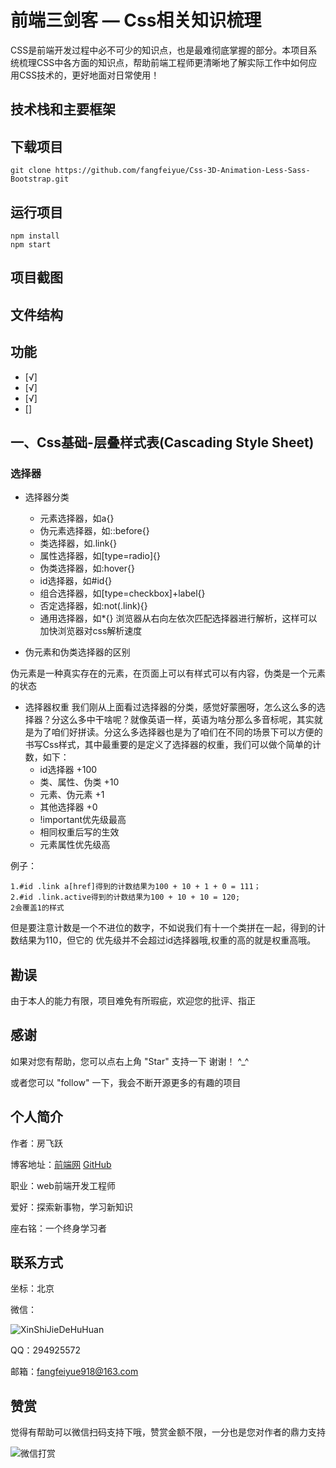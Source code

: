 # 前端三剑客 — Css相关知识梳理
CSS是前端开发过程中必不可少的知识点，也是最难彻底掌握的部分。本项目系统梳理CSS中各方面的知识点，帮助前端工程师更清晰地了解实际工作中如何应用CSS技术的，更好地面对日常使用！

## 技术栈和主要框架

## 下载项目
```
git clone https://github.com/fangfeiyue/Css-3D-Animation-Less-Sass-Bootstrap.git
```
## 运行项目
```
npm install
npm start
```
## 项目截图
## 文件结构
## 功能
- [√]
- [√]
- [√]
- [] 
## 一、Css基础-层叠样式表(Cascading Style Sheet)
### 选择器
- 选择器分类
    - 元素选择器，如a{}
    - 伪元素选择器，如::before{}
    - 类选择器，如.link{}
    - 属性选择器，如[type=radio]{}
    - 伪类选择器，如:hover{}
    - id选择器，如#id{}
    - 组合选择器，如[type=checkbox]+label{}
    - 否定选择器，如:not(.link){}
    - 通用选择器，如*{}
浏览器从右向左依次匹配选择器进行解析，这样可以加快浏览器对css解析速度

- 伪元素和伪类选择器的区别

伪元素是一种真实存在的元素，在页面上可以有样式可以有内容，伪类是一个元素的状态

- 选择器权重
我们刚从上面看过选择器的分类，感觉好蒙圈呀，怎么这么多的选择器？分这么多中干啥呢？就像英语一样，英语为啥分那么多音标呢，其实就是为了咱们好拼读。分这么多选择器也是为了咱们在不同的场景下可以方便的书写Css样式，其中最重要的是定义了选择器的权重，我们可以做个简单的计数，如下：
    - id选择器 +100
    - 类、属性、伪类 +10
    - 元素、伪元素 +1
    - 其他选择器 +0
    - !important优先级最高
    - 相同权重后写的生效
    - 元素属性优先级高

例子：
```
1.#id .link a[href]得到的计数结果为100 + 10 + 1 + 0 = 111；
2.#id .link.active得到的计数结果为100 + 10 + 10 = 120;
2会覆盖1的样式
```
但是要注意计数是一个不进位的数字，不如说我们有十一个类拼在一起，得到的计数结果为110，但它的
优先级并不会超过id选择器哦,权重的高的就是权重高哦。
## 勘误
由于本人的能力有限，项目难免有所瑕疵，欢迎您的批评、指正
## 感谢
如果对您有帮助，您可以点右上角 "Star" 支持一下 谢谢！ ^_^

或者您可以 "follow" 一下，我会不断开源更多的有趣的项目
## 个人简介
作者：房飞跃

博客地址：[前端网](http://www.qdfuns.com/house/31986/note) [GitHub](https://github.com/fangfeiyue)

职业：web前端开发工程师

爱好：探索新事物，学习新知识

座右铭：一个终身学习者

## 联系方式
坐标：北京

微信：

![XinShiJieDeHuHuan](http://note.youdao.com/yws/public/resource/c2361265179a03449f6d52397fd50033/xmlnote/100D55934BB446839482D3EA0CDC3E8D/17820)

QQ：294925572

邮箱：fangfeiyue918@163.com
## 赞赏
觉得有帮助可以微信扫码支持下哦，赞赏金额不限，一分也是您对作者的鼎力支持

![微信打赏](http://note.youdao.com/yws/public/resource/c2361265179a03449f6d52397fd50033/xmlnote/D77744C8EC944CF6AA232272CBC5CF6D/17828)
